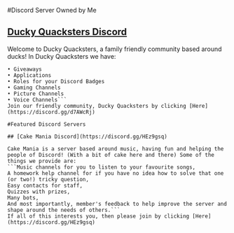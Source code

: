 #Discord Server Owned by Me

## [Ducky Quacksters Discord](https://discord.gg/d7AWcRj)
Welcome to Ducky Quacksters, a family friendly community based around ducks!
In Ducky Quacksters we have:
```• Friendly Staff
• Giveaways
• Applications
• Roles for your Discord Badges
• Gaming Channels
• Picture Channels
• Voice Channels```
Join our friendly community, Ducky Quacksters by clicking [Here](https://discord.gg/d7AWcRj)

#Featured Discord Servers

## [Cake Mania Discord](https://discord.gg/HEz9gsq)
 
Cake Mania is a server based around music, having fun and helping the people of Discord! (With a bit of cake here and there) Some of the things we provide are: 
```Music channels for you to listen to your favourite songs,
A homework help channel for if you have no idea how to solve that one (or two!) tricky question,
Easy contacts for staff,
Quizzes with prizes,
Many bots,
And most importantly, member's feedback to help improve the server and shape around the needs of others.```
If all of this interests you, then please join by clicking [Here](https://discord.gg/HEz9gsq)
